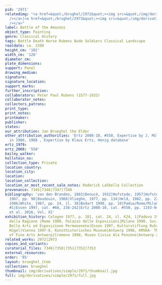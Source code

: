 ```yaml
---
pid: '2971'
relatedimg: "<a href=&quot;/brughel/2972&quot;><img src=&quot;/img/derivatives/simple/2972/thumbnail.jpg&quot;
  /></a>|<a href=&quot;/brughel/2973&quot;><img src=&quot;/img/derivatives/simple/2973/thumbnail.jpg&quot;
  /></a>"
label: Battle of the Amazons
object_type: Painting
genre: Classical History
tags: Battle Death Horse Rubens Nude Soldiers Classical Landscape
realdate: ca. 1598
height_cm: '102'
width_cm: '120'
diameter_cm: 
plate_dimensions: 
support: Panel
drawing_medium: 
signature: 
signature_location: 
support_marks: 
further_inscription: 
collaborators: Peter Paul Rubens (1577-1632)
collaborator_notes: 
collectors_patrons: 
print_type: 
print_notes: 
printmaker: 
publisher: 
states: 
our_attribution: Jan Brueghel the Elder
other_attribution_authorities: 'Ertz 2008-10, #550, Expertise by J. Müller Hofstede
  in 1986, 1988 , Expertise by Klaus Ertz, Honig database'
ertz_1979: 
ertz_2008: '550'
bailey_walker: 
hollstein_no: 
collection_type: Private
location_country: 
location_city: 
location: 
location_collection: 
location_or_most_recent_sale_notes: Roderick LaShelle Collection
provenance: 7345|7346|7347|7348
bibliography: 'van den Branden, 1883|Denucé, 1932|Hofstede, 1957|Hofstede, 1962|Jaffé,
  1967, pp. 98|Baudouin, 1968|Vlieghe, 1977, pp. 134|Held, 1982, pp. 22|Held, 1983|Eckhardt,
  1986|White, 1987, pp. 24, il. 38|Bodart 1990, pp. 10|Padua/Rome/Milan 1990, cat.
  #1|Essen 1997, cat. #68, 238-242|Ertz 2008-10, cat. #550, pp. 1193-94, 1196|McGrath
  et al. 2016, Vol. XI'
exhibition_history: Cologne 1977, p. 181, cat. 24, il. K24, 1|Padova 1990, Palazzo
  della Ragione |Rome 1990, Palazzo delle Esposizioni|Milano 1990, Societa per le
  Belle Arti ed Esposizione Permanenete|Essen 1997, Kulturstiftung Ruhr Essen, Villa
  Hügel|Vienna 1997-8, Kunsthistorisches Museum|Antwerp 1998, KMSKA- The Royal Museum
  of Fine Arts Antwerp|Cremona 1998, Museo Civico Ala Ponzone|Antwerp 2014, Rubenianium
related_works: 2972|2973
copies_and_variants: 
curatorial_files: 7349|7350|7351|7352|7353
external_resources: 
order: '85'
layout: brueghel_item
collection: brueghel
thumbnail: img/derivatives/simple/2971/thumbnail.jpg
full: img/derivatives/simple/2971/full.jpg
---
```

